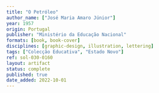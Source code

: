 ```yaml
---
title: "O Petróleo"
author_name: ["José Maria Amaro Júnior"]
year: 1957
origin: Portugal
publisher: "Ministério da Educação Nacional"
formats: [book, book-cover]
disciplines: [graphic-design, illustration, lettering]
tags: ["Colecção Educativa", "Estado Novo"]
ref: sol-030-0160
layout: artifact
status: complete
published: true
date_added: 2022-10-01
---
```

